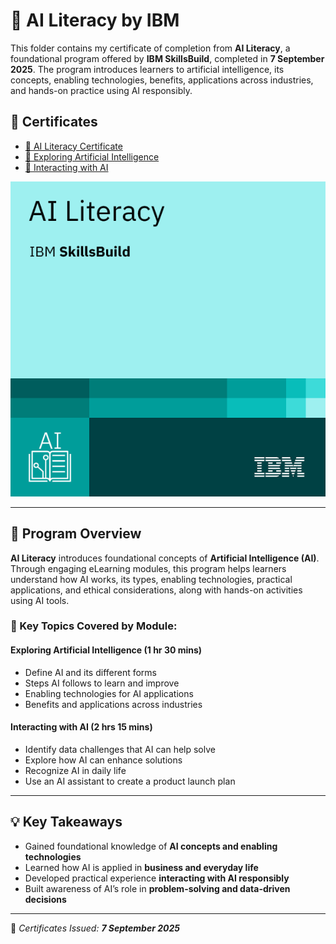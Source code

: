 # 🚀 AI Literacy by IBM

This folder contains my certificate of completion from **AI Literacy**, a foundational program offered by **IBM SkillsBuild**, completed in **7 September 2025**. The program introduces learners to artificial intelligence, its concepts, enabling technologies, benefits, applications across industries, and hands-on practice using AI responsibly.

## 📜 Certificates

- [📄 AI Literacy Certificate](https://github.com/Hurairiam/certifications/blob/main/AI%20Literacy%20by%20IBM/Ai%20Literact%20Certificate.pdf)
- [📄 Exploring Artificial Intelligence](https://github.com/Hurairiam/certifications/blob/main/Explore%20Emerging%20Tech%20by%20IBM/Exploring%20AI%20Certificate.pdf) 
- [📄 Interacting with AI](https://github.com/Hurairiam/certifications/blob/main/AI%20Literacy%20by%20IBM/Interacting%20with%20AI%20Certificate.pdf)  
 

![Badge](https://github.com/Hurairiam/certifications/blob/main/AI%20Literacy%20by%20IBM/Ai%20Literact%20Badge.png)

---

## 🧠 Program Overview

**AI Literacy** introduces foundational concepts of **Artificial Intelligence (AI)**. Through engaging eLearning modules, this program helps learners understand how AI works, its types, enabling technologies, practical applications, and ethical considerations, along with hands-on activities using AI tools.

### 📘 Key Topics Covered by Module:

#### Exploring Artificial Intelligence (1 hr 30 mins)
- Define AI and its different forms  
- Steps AI follows to learn and improve  
- Enabling technologies for AI applications  
- Benefits and applications across industries  

#### Interacting with AI (2 hrs 15 mins)
- Identify data challenges that AI can help solve  
- Explore how AI can enhance solutions  
- Recognize AI in daily life  
- Use an AI assistant to create a product launch plan  

---

## 💡 Key Takeaways
- Gained foundational knowledge of **AI concepts and enabling technologies**  
- Learned how AI is applied in **business and everyday life**  
- Developed practical experience **interacting with AI responsibly**  
- Built awareness of AI’s role in **problem-solving and data-driven decisions**  

---

📌 _Certificates Issued: **7 September 2025**_

